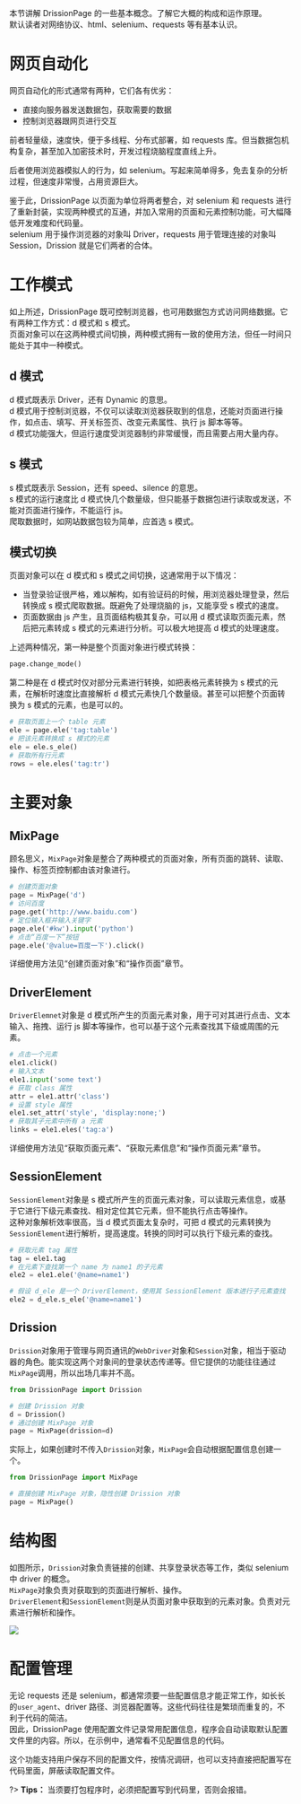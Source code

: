 本节讲解 DrissionPage 的一些基本概念。了解它大概的构成和运作原理。  
默认读者对网络协议、html、selenium、requests 等有基本认识。

# 网页自动化

网页自动化的形式通常有两种，它们各有优劣：

- 直接向服务器发送数据包，获取需要的数据
- 控制浏览器跟网页进行交互

前者轻量级，速度快，便于多线程、分布式部署，如 requests 库。但当数据包机构复杂，甚至加入加密技术时，开发过程烧脑程度直线上升。

后者使用浏览器模拟人的行为，如 selenium。写起来简单得多，免去复杂的分析过程，但速度非常慢，占用资源巨大。

鉴于此，DrissionPage 以页面为单位将两者整合，对 selenium 和 requests 进行了重新封装，实现两种模式的互通，并加入常用的页面和元素控制功能，可大幅降低开发难度和代码量。  
selenium 用于操作浏览器的对象叫 Driver，requests 用于管理连接的对象叫 Session，Drission 就是它们两者的合体。

# 工作模式

如上所述，DrissionPage 既可控制浏览器，也可用数据包方式访问网络数据。它有两种工作方式：d 模式和 s 模式。  
页面对象可以在这两种模式间切换，两种模式拥有一致的使用方法，但任一时间只能处于其中一种模式。

## d 模式

d 模式既表示 Driver，还有 Dynamic 的意思。  
d 模式用于控制浏览器，不仅可以读取浏览器获取到的信息，还能对页面进行操作，如点击、填写、开关标签页、改变元素属性、执行 js 脚本等等。  
d 模式功能强大，但运行速度受浏览器制约非常缓慢，而且需要占用大量内存。

## s 模式

s 模式既表示 Session，还有 speed、silence 的意思。  
s 模式的运行速度比 d 模式快几个数量级，但只能基于数据包进行读取或发送，不能对页面进行操作，不能运行 js。  
爬取数据时，如网站数据包较为简单，应首选 s 模式。

## 模式切换

页面对象可以在 d 模式和 s 模式之间切换，这通常用于以下情况：

- 当登录验证很严格，难以解构，如有验证码的时候，用浏览器处理登录，然后转换成 s 模式爬取数据。既避免了处理烧脑的 js，又能享受 s 模式的速度。
- 页面数据由 js 产生，且页面结构极其复杂，可以用 d 模式读取页面元素，然后把元素转成 s 模式的元素进行分析。可以极大地提高 d 模式的处理速度。

上述两种情况，第一种是整个页面对象进行模式转换：

```python
page.change_mode()
```

第二种是在 d 模式时仅对部分元素进行转换，如把表格元素转换为 s 模式的元素，在解析时速度比直接解析 d 模式元素快几个数量级。甚至可以把整个页面转换为 s 模式的元素，也是可以的。

```python
# 获取页面上一个 table 元素
ele = page.ele('tag:table')
# 把该元素转换成 s 模式的元素
ele = ele.s_ele()
# 获取所有行元素
rows = ele.eles('tag:tr')
```

# 主要对象

## MixPage

顾名思义，`MixPage`对象是整合了两种模式的页面对象，所有页面的跳转、读取、操作、标签页控制都由该对象进行。

```python
# 创建页面对象
page = MixPage('d')
# 访问百度
page.get('http://www.baidu.com')
# 定位输入框并输入关键字
page.ele('#kw').input('python')
# 点击“百度一下”按钮
page.ele('@value=百度一下').click()
```

详细使用方法见“创建页面对象”和“操作页面”章节。

## DriverElement

`DriverElemnet`对象是 d 模式所产生的页面元素对象，用于可对其进行点击、文本输入、拖拽、运行 js 脚本等操作，也可以基于这个元素查找其下级或周围的元素。

```python
# 点击一个元素
ele1.click()
# 输入文本
ele1.input('some text')
# 获取 class 属性
attr = ele1.attr('class')
# 设置 style 属性
ele1.set_attr('style', 'display:none;')
# 获取其子元素中所有 a 元素
links = ele1.eles('tag:a')
```

详细使用方法见“获取页面元素”、“获取元素信息”和“操作页面元素”章节。

## SessionElement

`SessionElement`对象是 s 模式所产生的页面元素对象，可以读取元素信息，或基于它进行下级元素查找、相对定位其它元素，但不能执行点击等操作。  
这种对象解析效率很高，当 d 模式页面太复杂时，可把 d 模式的元素转换为`SessionElement`进行解析，提高速度。转换的同时可以执行下级元素的查找。

```python
# 获取元素 tag 属性
tag = ele1.tag
# 在元素下查找第一个 name 为 name1 的子元素
ele2 = ele1.ele('@name=name1')

# 假设 d_ele 是一个 DriverElement，使用其 SessionElement 版本进行子元素查找
ele2 = d_ele.s_ele('@name=name1')
```

## Drission

`Drission`对象用于管理与网页通讯的`WebDriver`对象和`Session`对象，相当于驱动器的角色。能实现这两个对象间的登录状态传递等。但它提供的功能往往通过`MixPage`调用，所以出场几率并不高。

```python
from DrissionPage import Drission

# 创建 Drission 对象
d = Drission()
# 通过创建 MixPage 对象
page = MixPage(drission=d)
```

实际上，如果创建时不传入`Drission`对象，`MixPage`会自动根据配置信息创建一个。

```python
from DrissionPage import MixPage

# 直接创建 MixPage 对象，隐性创建 Drission 对象
page = MixPage()
```

# 结构图

如图所示，`Drission`对象负责链接的创建、共享登录状态等工作，类似 selenium 中 driver 的概念。  
`MixPage`对象负责对获取到的页面进行解析、操作。  
`DriverElement`和`SessionElement`则是从页面对象中获取到的元素对象。负责对元素进行解析和操作。

![](https://gitee.com/g1879/DrissionPage-demos/raw/master/pics/20201118170751.jpg)

# 配置管理

无论 requests 还是 selenium，都通常须要一些配置信息才能正常工作，如长长的`user_agent`、driver 路径、浏览器配置等。这些代码往往是繁琐而重复的，不利于代码的简洁。  
因此，DrissionPage 使用配置文件记录常用配置信息，程序会自动读取默认配置文件里的内容。所以，在示例中，通常看不见配置信息的代码。

这个功能支持用户保存不同的配置文件，按情况调研，也可以支持直接把配置写在代码里面，屏蔽读取配置文件。

?> **Tips：** 当须要打包程序时，必须把配置写到代码里，否则会报错。